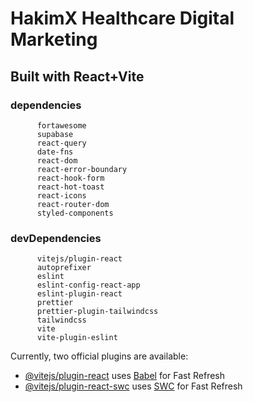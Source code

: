 # HakimX Healthcare Digital Marketing

## Built with React+Vite

### dependencies

          fortawesome
          supabase
          react-query
          date-fns
          react-dom
          react-error-boundary
          react-hook-form
          react-hot-toast
          react-icons
          react-router-dom
          styled-components

### devDependencies

          vitejs/plugin-react
          autoprefixer
          eslint
          eslint-config-react-app
          eslint-plugin-react
          prettier
          prettier-plugin-tailwindcss
          tailwindcss
          vite
          vite-plugin-eslint

Currently, two official plugins are available:

- [@vitejs/plugin-react](https://github.com/vitejs/vite-plugin-react/blob/main/packages/plugin-react/README.md) uses [Babel](https://babeljs.io/) for Fast Refresh
- [@vitejs/plugin-react-swc](https://github.com/vitejs/vite-plugin-react-swc) uses [SWC](https://swc.rs/) for Fast Refresh
